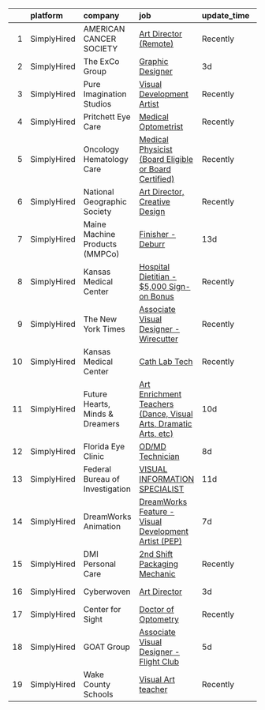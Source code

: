 

|    | platform    | company                         | job                                                                                                                                                                     | update_time   | location                    |
|---:|:------------|:--------------------------------|:------------------------------------------------------------------------------------------------------------------------------------------------------------------------|:--------------|:----------------------------|
|  1 | SimplyHired | AMERICAN CANCER SOCIETY         | [Art Director (Remote)](https://www.simplyhired.com/job/TlyCIE9dywBuLVFoyf_mRBX8kdP-IOQ3uOlgZG1sAEkWaqX-PpLRvg?q=visual+art)                                            | Recently      | Minneapolis-Saint Paul, MN  |
|  2 | SimplyHired | The ExCo Group                  | [Graphic Designer](https://www.simplyhired.com/job/KsuHolL1tdo-kxmyuZNnk3OH226_tH9l2SnGcbgwkTTBc_LpKucrNA?q=visual+art)                                                 | 3d            | Arlington, VA               |
|  3 | SimplyHired | Pure Imagination Studios        | [Visual Development Artist](https://www.simplyhired.com/job/u3Ce0qDkoB4jPujFyWA_pOjySvkBJ7SmBclJFkATwkjx3a0XU_1R2g?q=visual+art)                                        | Recently      | Van Nuys, CA                |
|  4 | SimplyHired | Pritchett Eye Care              | [Medical Optometrist](https://www.simplyhired.com/job/qkLF0fGZ-vF2CQqxD04EvPrqYsEPD0ELBNytrnGpnNwpchet5dBblg?q=visual+art)                                              | Recently      | Reno, NV                    |
|  5 | SimplyHired | Oncology Hematology Care        | [Medical Physicist (Board Eligible or Board Certified)](https://www.simplyhired.com/job/5ha5uH9jpHJ4j2jHW2ZThQPP9nMWzmnPSWKv1acUay4VW7WA1haXxA?q=visual+art)            | Recently      | Cincinnati, OH              |
|  6 | SimplyHired | National Geographic Society     | [Art Director, Creative Design](https://www.simplyhired.com/job/PcRllNIARvAjzADxl6Favs1Z0JGYe2IFfBzPwMueKoiM1k78C_JvdQ?q=visual+art)                                    | Recently      | Washington, DC              |
|  7 | SimplyHired | Maine Machine Products (MMPCo)  | [Finisher - Deburr](https://www.simplyhired.com/job/orNXs-UOmNrStaxJOOh-Ko1avCjbkrIylYdbdLZPqCI-fBPafAJAOA?q=visual+art)                                                | 13d           | South Paris, ME             |
|  8 | SimplyHired | Kansas Medical Center           | [Hospital Dietitian - $5,000 Sign-on Bonus](https://www.simplyhired.com/job/aVGGWAeHqAdO4LwvQYMKAGvBYm42VFuIxyWE8MBDXfYW-s7rb-3sFw?q=visual+art)                        | Recently      | Andover, KS                 |
|  9 | SimplyHired | The New York Times              | [Associate Visual Designer - Wirecutter](https://www.simplyhired.com/job/sOb4Nj_fjyz6dQsPqvhTsUv-M99EUb-Kib2R_dOZHDNFN4p-HKsS-Q?q=visual+art)                           | Recently      | New York, NY                |
| 10 | SimplyHired | Kansas Medical Center           | [Cath Lab Tech](https://www.simplyhired.com/job/mjq_8GEv8nNc64b0K6ePPa4ahh_2QKFxTjc6m_1Soz68pgIDQx768g?q=visual+art)                                                    | Recently      | Andover, KS                 |
| 11 | SimplyHired | Future Hearts, Minds & Dreamers | [Art Enrichment Teachers (Dance, Visual Arts, Dramatic Arts, etc)](https://www.simplyhired.com/job/NadZjtyQzZLmcz1BheWiaIoNaUR0jF8kCsN6Yfu6mDsIqVUlOKu8aA?q=visual+art) | 10d           | Charlotte, NC +11 locations |
| 12 | SimplyHired | Florida Eye Clinic              | [OD/MD Technician](https://www.simplyhired.com/job/b5SLWPzsHHzFvaVizbF1fUHjj2xMB4_REjCXLdSOfaEuzmFBoio2Ew?q=visual+art)                                                 | 8d            | Ocoee, FL                   |
| 13 | SimplyHired | Federal Bureau of Investigation | [VISUAL INFORMATION SPECIALIST](https://www.simplyhired.com/job/4qEUVhK40Ff-th3scXcOMu6ysUeWXrt5nL7c1dQ77bMLOSZkNY4blg?q=visual+art)                                    | 11d           | Quantico, VA                |
| 14 | SimplyHired | DreamWorks Animation            | [DreamWorks Feature - Visual Development Artist (PEP)](https://www.simplyhired.com/job/K5gOuy1OaMJwfEJ6ykU3wd7uCKFCOdTXb6CL64SEOQvGewoQ5FCV6A?q=visual+art)             | 7d            | Englewood Cliffs, NJ        |
| 15 | SimplyHired | DMI Personal Care               | [2nd Shift Packaging Mechanic](https://www.simplyhired.com/job/Q58tGNSD6nikr7OmAkoYYm2A-0CjacQ2SLQYNtd0IqpEyWMFfZoGYQ?q=visual+art)                                     | Recently      | Wharton, NJ                 |
| 16 | SimplyHired | Cyberwoven                      | [Art Director](https://www.simplyhired.com/job/dMV0uo0uU67DzpofbcuaJq-M11kzfjXFd93Kxf5scsRIAa74OITYgA?q=visual+art)                                                     | 3d            | Columbia, SC                |
| 17 | SimplyHired | Center for Sight                | [Doctor of Optometry](https://www.simplyhired.com/job/Dc4EkkMiJZD22CbyZllvxveSAZ7hEH4ZJ0k_nw49ya2w-YWxr34alA?q=visual+art)                                              | Recently      | Fall River, MA              |
| 18 | SimplyHired | GOAT Group                      | [Associate Visual Designer - Flight Club](https://www.simplyhired.com/job/aX14Oreh6QyzznMZcRHybRIBBQ_AWACrp245RYnvJumFcNacB4VF5w?q=visual+art)                          | 5d            | Los Angeles, CA             |
| 19 | SimplyHired | Wake County Schools             | [Visual Art teacher](https://www.simplyhired.com/job/ONdhPMJl9UzvXjABJhYmc_llZ7vDiD3U3wkZLIZ0TJPF8y9-ee5NJw?q=visual+art)                                               | Recently      | Wendell, NC                 |